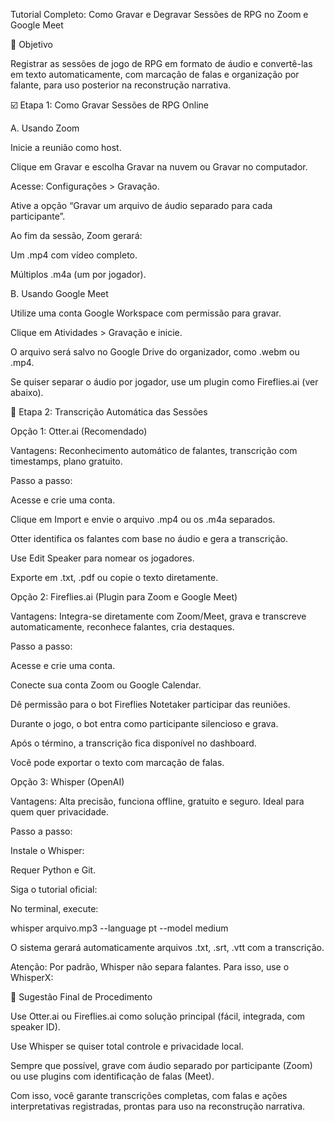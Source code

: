 Tutorial Completo: Como Gravar e Degravar Sessões de RPG no Zoom e Google Meet

🔹 Objetivo

Registrar as sessões de jogo de RPG em formato de áudio e convertê-las em texto automaticamente, com marcação de falas e organização por falante, para uso posterior na reconstrução narrativa.

☑️ Etapa 1: Como Gravar Sessões de RPG Online

A. Usando Zoom

Inicie a reunião como host.

Clique em Gravar e escolha Gravar na nuvem ou Gravar no computador.

Acesse: Configurações > Gravação.

Ative a opção “Gravar um arquivo de áudio separado para cada participante”.

Ao fim da sessão, Zoom gerará:

Um .mp4 com vídeo completo.

Múltiplos .m4a (um por jogador).

B. Usando Google Meet

Utilize uma conta Google Workspace com permissão para gravar.

Clique em Atividades > Gravação e inicie.

O arquivo será salvo no Google Drive do organizador, como .webm ou .mp4.

Se quiser separar o áudio por jogador, use um plugin como Fireflies.ai (ver abaixo).

🔹 Etapa 2: Transcrição Automática das Sessões

Opção 1: Otter.ai (Recomendado)

Vantagens: Reconhecimento automático de falantes, transcrição com timestamps, plano gratuito.

Passo a passo:

Acesse e crie uma conta.

Clique em Import e envie o arquivo .mp4 ou os .m4a separados.

Otter identifica os falantes com base no áudio e gera a transcrição.

Use Edit Speaker para nomear os jogadores.

Exporte em .txt, .pdf ou copie o texto diretamente.

Opção 2: Fireflies.ai (Plugin para Zoom e Google Meet)

Vantagens: Integra-se diretamente com Zoom/Meet, grava e transcreve automaticamente, reconhece falantes, cria destaques.

Passo a passo:

Acesse e crie uma conta.

Conecte sua conta Zoom ou Google Calendar.

Dê permissão para o bot Fireflies Notetaker participar das reuniões.

Durante o jogo, o bot entra como participante silencioso e grava.

Após o término, a transcrição fica disponível no dashboard.

Você pode exportar o texto com marcação de falas.

Opção 3: Whisper (OpenAI)

Vantagens: Alta precisão, funciona offline, gratuito e seguro. Ideal para quem quer privacidade.

Passo a passo:

Instale o Whisper:

Requer Python e Git.

Siga o tutorial oficial:

No terminal, execute:

 whisper arquivo.mp3 --language pt --model medium

O sistema gerará automaticamente arquivos .txt, .srt, .vtt com a transcrição.

Atenção: Por padrão, Whisper não separa falantes. Para isso, use o WhisperX:

🚀 Sugestão Final de Procedimento

Use Otter.ai ou Fireflies.ai como solução principal (fácil, integrada, com speaker ID).

Use Whisper se quiser total controle e privacidade local.

Sempre que possível, grave com áudio separado por participante (Zoom) ou use plugins com identificação de falas (Meet).

Com isso, você garante transcrições completas, com falas e ações interpretativas registradas, prontas para uso na reconstrução narrativa.

